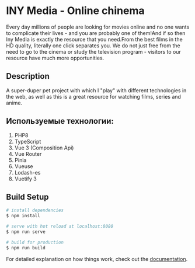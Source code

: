 # INY Media - Online chinema
Every day millions of people are looking for movies online and no one wants to complicate their lives - and you are probably one of them!And if so then Iny Media is exactly the resource that you need.From the best films in the HD quality, literally one click separates you. We do not just free from the need to go to the cinema or study the television program - visitors to our resource have much more opportunities.

## Description
A super-duper pet project with which I "play" with different technologies in the web, as well as this is a great resource for watching films, series and anime.

## Используемые технологии:
1. PHP8
2. TypeScript
3. Vue 3 (Composition Api) 
4. Vue Router
5. Pinia
6. Vueuse
8. Lodash-es
9. Vuetify 3

## Build Setup
```bash
# install dependencies
$ npm install

# serve with hot reload at localhost:8080
$ npm run serve

# build for production
$ npm run build
```

For detailed explanation on how things work, check out the [documentation](./docs/DOCUMENTATION.md).
